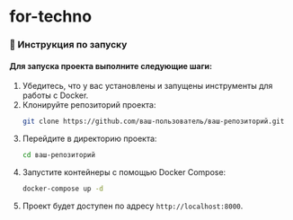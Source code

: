 # for-techno

### 📓 Инструкция по запуску
#### Для запуска проекта выполните следующие шаги:

1. Убедитесь, что у вас установлены и запущены инструменты для работы с Docker.
2. Клонируйте репозиторий проекта:
    ```sh
    git clone https://github.com/ваш-пользователь/ваш-репозиторий.git
    ```
3. Перейдите в директорию проекта:
    ```sh
    cd ваш-репозиторий
    ```
4. Запустите контейнеры с помощью Docker Compose:
    ```sh
    docker-compose up -d
    ```
5. Проект будет доступен по адресу `http://localhost:8000`.
